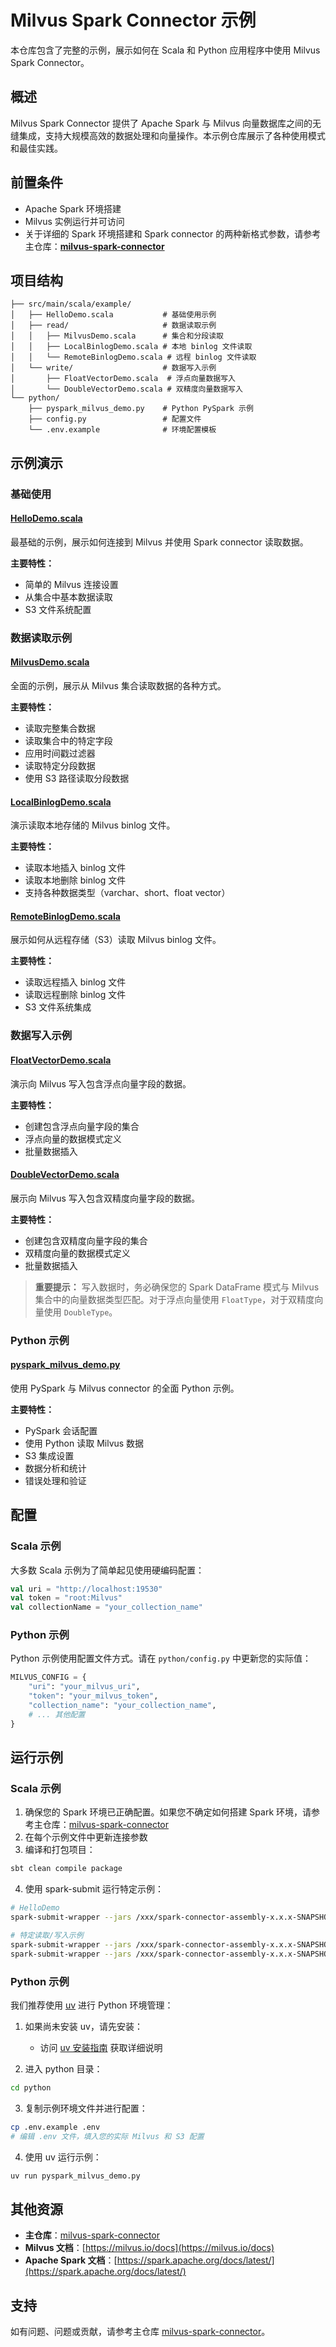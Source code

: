 # Milvus Spark Connector 示例

本仓库包含了完整的示例，展示如何在 Scala 和 Python 应用程序中使用 Milvus Spark Connector。

## 概述

Milvus Spark Connector 提供了 Apache Spark 与 Milvus 向量数据库之间的无缝集成，支持大规模高效的数据处理和向量操作。本示例仓库展示了各种使用模式和最佳实践。

## 前置条件

- Apache Spark 环境搭建
- Milvus 实例运行并可访问
- 关于详细的 Spark 环境搭建和 Spark connector 的两种新格式参数，请参考主仓库：**[milvus-spark-connector](https://github.com/SimFG/milvus-spark-connector)**

## 项目结构

```
├── src/main/scala/example/
│   ├── HelloDemo.scala           # 基础使用示例
│   ├── read/                     # 数据读取示例
│   │   ├── MilvusDemo.scala      # 集合和分段读取
│   │   ├── LocalBinlogDemo.scala # 本地 binlog 文件读取
│   │   └── RemoteBinlogDemo.scala # 远程 binlog 文件读取
│   └── write/                    # 数据写入示例
│       ├── FloatVectorDemo.scala  # 浮点向量数据写入
│       └── DoubleVectorDemo.scala # 双精度向量数据写入
└── python/
    ├── pyspark_milvus_demo.py    # Python PySpark 示例
    ├── config.py                 # 配置文件
    └── .env.example              # 环境配置模板
```

## 示例演示

### 基础使用

#### [HelloDemo.scala](src/main/scala/example/HelloDemo.scala)
最基础的示例，展示如何连接到 Milvus 并使用 Spark connector 读取数据。

**主要特性：**
- 简单的 Milvus 连接设置
- 从集合中基本数据读取
- S3 文件系统配置

### 数据读取示例

#### [MilvusDemo.scala](src/main/scala/example/read/MilvusDemo.scala)
全面的示例，展示从 Milvus 集合读取数据的各种方式。

**主要特性：**
- 读取完整集合数据
- 读取集合中的特定字段
- 应用时间戳过滤器
- 读取特定分段数据
- 使用 S3 路径读取分段数据

#### [LocalBinlogDemo.scala](src/main/scala/example/read/LocalBinlogDemo.scala)
演示读取本地存储的 Milvus binlog 文件。

**主要特性：**
- 读取本地插入 binlog 文件
- 读取本地删除 binlog 文件
- 支持各种数据类型（varchar、short、float vector）

#### [RemoteBinlogDemo.scala](src/main/scala/example/read/RemoteBinlogDemo.scala)
展示如何从远程存储（S3）读取 Milvus binlog 文件。

**主要特性：**
- 读取远程插入 binlog 文件
- 读取远程删除 binlog 文件
- S3 文件系统集成

### 数据写入示例

#### [FloatVectorDemo.scala](src/main/scala/example/write/FloatVectorDemo.scala)
演示向 Milvus 写入包含浮点向量字段的数据。

**主要特性：**
- 创建包含浮点向量字段的集合
- 浮点向量的数据模式定义
- 批量数据插入

#### [DoubleVectorDemo.scala](src/main/scala/example/write/DoubleVectorDemo.scala)
展示向 Milvus 写入包含双精度向量字段的数据。

**主要特性：**
- 创建包含双精度向量字段的集合
- 双精度向量的数据模式定义
- 批量数据插入

> **重要提示：** 写入数据时，务必确保您的 Spark DataFrame 模式与 Milvus 集合中的向量数据类型匹配。对于浮点向量使用 `FloatType`，对于双精度向量使用 `DoubleType`。

### Python 示例

#### [pyspark_milvus_demo.py](python/pyspark_milvus_demo.py)
使用 PySpark 与 Milvus connector 的全面 Python 示例。

**主要特性：**
- PySpark 会话配置
- 使用 Python 读取 Milvus 数据
- S3 集成设置
- 数据分析和统计
- 错误处理和验证

## 配置

### Scala 示例
大多数 Scala 示例为了简单起见使用硬编码配置：

```scala
val uri = "http://localhost:19530"
val token = "root:Milvus"
val collectionName = "your_collection_name"
```

### Python 示例
Python 示例使用配置文件方式。请在 `python/config.py` 中更新您的实际值：

```python
MILVUS_CONFIG = {
    "uri": "your_milvus_uri",
    "token": "your_milvus_token",
    "collection_name": "your_collection_name",
    # ... 其他配置
}
```

## 运行示例

### Scala 示例

1. 确保您的 Spark 环境已正确配置。如果您不确定如何搭建 Spark 环境，请参考主仓库：[milvus-spark-connector](https://github.com/SimFG/milvus-spark-connector)
2. 在每个示例文件中更新连接参数
3. 编译和打包项目：

```bash
sbt clean compile package
```

4. 使用 spark-submit 运行特定示例：

```bash
# HelloDemo
spark-submit-wrapper --jars /xxx/spark-connector-assembly-x.x.x-SNAPSHOT.jar --class "example.HelloDemo" /xxx/milvus-spark-connector-example_2.13-0.1.0-SNAPSHOT.jar

# 特定读取/写入示例
spark-submit-wrapper --jars /xxx/spark-connector-assembly-x.x.x-SNAPSHOT.jar --class "example.read.MilvusDemo" /xxx/milvus-spark-connector-example_2.13-0.1.0-SNAPSHOT.jar
spark-submit-wrapper --jars /xxx/spark-connector-assembly-x.x.x-SNAPSHOT.jar --class "example.write.FloatVectorDemo" /xxx/milvus-spark-connector-example_2.13-0.1.0-SNAPSHOT.jar
```

### Python 示例

我们推荐使用 [uv](https://docs.astral.sh/uv/getting-started/installation/) 进行 Python 环境管理：

1. 如果尚未安装 uv，请先安装：
   - 访问 [uv 安装指南](https://docs.astral.sh/uv/getting-started/installation/) 获取详细说明

2. 进入 python 目录：
```bash
cd python
```

3. 复制示例环境文件并进行配置：
```bash
cp .env.example .env
# 编辑 .env 文件，填入您的实际 Milvus 和 S3 配置
```

4. 使用 uv 运行示例：
```bash
uv run pyspark_milvus_demo.py
```

## 其他资源

- **主仓库**：[milvus-spark-connector](https://github.com/SimFG/milvus-spark-connector)
- **Milvus 文档**：[https://milvus.io/docs](https://milvus.io/docs)
- **Apache Spark 文档**：[https://spark.apache.org/docs/latest/](https://spark.apache.org/docs/latest/)

## 支持

如有问题、问题或贡献，请参考主仓库 [milvus-spark-connector](https://github.com/SimFG/milvus-spark-connector)。 